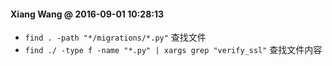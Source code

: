 #### Xiang Wang @ 2016-09-01 10:28:13

* `find . -path "*/migrations/*.py"` 查找文件
* `find ./ -type f -name "*.py" | xargs grep "verify_ssl"` 查找文件内容
